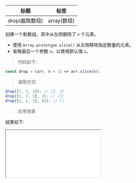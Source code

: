 | 标题           | 标签        |
| -------------- | ----------- |
| drop(截取数组) | array(数组) |

创建一个新数组，其中从左侧删除了 `n` 个元素。

- 使用 `Array.prototype.slice()` 从左侧移除指定数量的元素。
- 省略最后一个参数 `n`，以使用默认值 `1`。

> 代码如下:

```js
const drop = (arr, n = 1) => arr.slice(n);
```

> 调用方式:

```js
drop([1, 2, 3]); // [2, 3]
drop([1, 2, 3], 2); // [3]
drop([1, 2, 3], 42); // []
```

> 应用场景

<div class="code-editor" data-url="codes/javascript/html/drop.html" data-language="html"></div>

结果如下:

<iframe src="codes/javascript/html/drop.html"></iframe>
